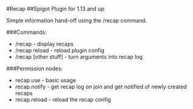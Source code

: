 #Recap
##Spigot Plugin for 1.13 and up

Simple information hand-off using the /recap command.

###Commands:
 - /recap - display recaps
 - /recap reload - reload plugin config
 - /recap [other stuff] - turn arguments into recap log

###Permission nodes:
- recap.use - basic usage
- recap.notify - get recap log on join and get notified of newly created recaps
- recap.reload - reload the recap config